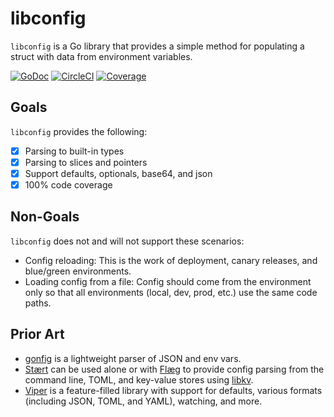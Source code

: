 # libconfig

`libconfig` is a Go library that provides a simple method for populating a struct with data from environment variables.

[![GoDoc](https://godoc.org/github.com/jrudder/libconfig?status.png)](https://godoc.org/github.com/jrudder/libconfig)
[![CircleCI](https://circleci.com/gh/jrudder/libconfig.svg?style=svg)](https://circleci.com/gh/jrudder/libconfig)
[![Coverage](https://codecov.io/gh/jrudder/libconfig/branch/master/graph/badge.svg)](https://codecov.io/gh/jrudder/libconfig)

## Goals

`libconfig` provides the following:

- [x] Parsing to built-in types
- [x] Parsing to slices and pointers
- [x] Support defaults, optionals, base64, and json
- [x] 100% code coverage

## Non-Goals

`libconfig` does not and will not support these scenarios:

* Config reloading: This is the work of deployment, canary releases, and blue/green environments.
* Loading config from a file: Config should come from the environment only so that all environments (local, dev, prod, etc.) use the same code paths.

## Prior Art

* [gonfig](https://github.com/tkanos/gonfig) is a lightweight parser of JSON and env vars.
* [Stært](https://github.com/containous/staert) can be used alone or with [Flæg](https://github.com/containous/flaeg) to provide config parsing from the command line, TOML, and key-value stores using [libkv](https://github.com/docker/libkv).
* [Viper](https://github.com/spf13/viper) is a feature-filled library with support for defaults, various formats (including JSON, TOML, and YAML), watching, and more.
